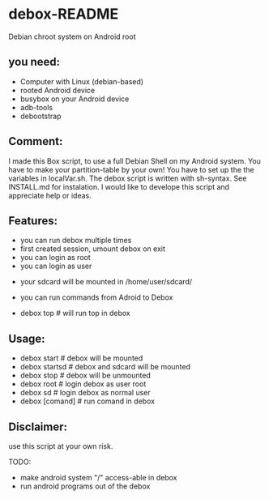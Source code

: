 debox-README
============

Debian chroot system on Android root

you need:
---------
 - Computer with Linux (debian-based)
 - rooted Android device
 - busybox on your Android device
 - adb-tools
 - debootstrap

Comment:
-------
 I made this Box script, to use a full Debian Shell on my Android system.
 You have to make your partition-table by your own!
 You have to set up the the variables in localVar.sh.
 The debox script is written with sh-syntax.
 See INSTALL.md for instalation.
 I would like to develope this script and appreciate help or ideas.

Features:
---------
 + you can run debox multiple times
 + first created session, umount debox on exit
 + you can login as root
 + you can login as user
  - your sdcard will be mounted in /home/user/sdcard/
 + you can run commands from Adroid to Debox
  - debox top   # will run top in debox

Usage:
--------
 + debox start      # debox will be mounted
 + debox startsd    # debox and sdcard will be mounted
 + debox stop       # debox will be unmounted
 + debox root       # login debox as user root
 + debox sd         # login debox as normal user
 + debox [comand]   # run comand in debox

Disclaimer:
-----------
use this script at your own risk.

TODO:
  - make android system "/" access-able in debox
  - run android programs out of the debox
